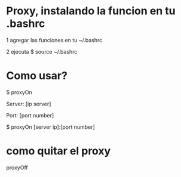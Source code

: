 # Proxy, instalando la funcion en tu .bashrc
1 agregar las funciones en tu ~/.bashrc

2 ejecuta $ source ~/.bashrc

# Como usar?
$ proxyOn

Server: [ip server] 

Port: [port number]

$ proxyOn [server ip]:[port number]

# como quitar el proxy
proxyOff
